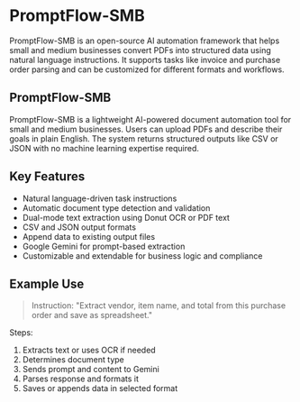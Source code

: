 # PromptFlow-SMB
PromptFlow-SMB is an open-source AI automation framework that helps small and medium businesses convert PDFs into structured data using natural language instructions. It supports tasks like invoice and purchase order parsing and can be customized for different formats and workflows.


## PromptFlow-SMB

PromptFlow-SMB is a lightweight AI-powered document automation tool for small and medium businesses. Users can upload PDFs and describe their goals in plain English. The system returns structured outputs like CSV or JSON with no machine learning expertise required.

## Key Features

- Natural language-driven task instructions
- Automatic document type detection and validation
- Dual-mode text extraction using Donut OCR or PDF text
- CSV and JSON output formats
- Append data to existing output files
- Google Gemini for prompt-based extraction
- Customizable and extendable for business logic and compliance

## Example Use

> Instruction: "Extract vendor, item name, and total from this purchase order and save as spreadsheet."

Steps:
1. Extracts text or uses OCR if needed
2. Determines document type
3. Sends prompt and content to Gemini
4. Parses response and formats it
5. Saves or appends data in selected format

